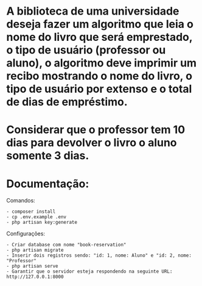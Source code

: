# A biblioteca de uma universidade deseja fazer um algoritmo que leia o nome do livro que será emprestado, o tipo de usuário (professor ou aluno), o algoritmo deve imprimir um recibo mostrando o nome do livro, o tipo de usuário por extenso e o total de dias de empréstimo.
# Considerar que o professor tem 10 dias para devolver o livro o aluno somente 3 dias.


# Documentação:

Comandos:

    - composer install
    - cp .env.example .env
    - php artisan key:generate

Configurações:

    - Criar database com nome "book-reservation"
    - php artisan migrate
    - Inserir dois registros sendo: "id: 1, nome: Aluno" e "id: 2, nome: "Professor"
    - php artisan serve
    - Garantir que o servidor esteja respondendo na seguinte URL: http://127.0.0.1:8000